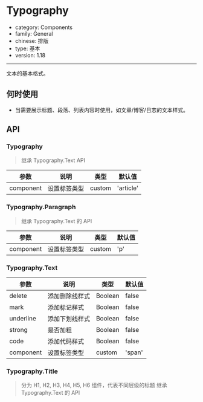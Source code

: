 # Typography

-   category: Components
-   family: General
-   chinese: 排版
-   type: 基本
-   version: 1.18

---

文本的基本格式。

## 何时使用

-   当需要展示标题、段落、列表内容时使用，如文章/博客/日志的文本样式。

## API

### Typography

> 继承 Typography.Text API

| 参数        | 说明     | 类型     | 默认值       |
| --------- | ------ | ------ | --------- |
| component | 设置标签类型 | custom | 'article' |

### Typography.Paragraph

> 继承 Typography.Text 的 API

| 参数        | 说明     | 类型     | 默认值 |
| --------- | ------ | ------ | --- |
| component | 设置标签类型 | custom | 'p' |

### Typography.Text

| 参数        | 说明      | 类型      | 默认值    |
| --------- | ------- | ------- | ------ |
| delete    | 添加删除线样式 | Boolean | false  |
| mark      | 添加标记样式  | Boolean | false  |
| underline | 添加下划线样式 | Boolean | false  |
| strong    | 是否加粗    | Boolean | false  |
| code      | 添加代码样式  | Boolean | false  |
| component | 设置标签类型  | custom  | 'span' |

<!-- api-extra-start -->

### Typography.Title

> 分为 H1, H2, H3, H4, H5, H6 组件，代表不同层级的标题
> 继承 Typography.Text 的 API

<!-- api-extra-end -->
